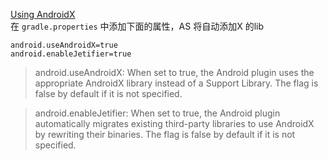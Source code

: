 [Using AndroidX](https://developer.android.google.cn/jetpack/androidx)  
在 `gradle.properties` 中添加下面的属性，AS 将自动添加X 的lib
```
android.useAndroidX=true
android.enableJetifier=true
```
> android.useAndroidX: When set to true, the Android plugin uses the appropriate AndroidX library instead of a Support Library. The flag is false by default if it is not specified.

> android.enableJetifier: When set to true, the Android plugin automatically migrates existing third-party libraries to use AndroidX by rewriting their binaries. The flag is false by default if it is not specified.



  

  

